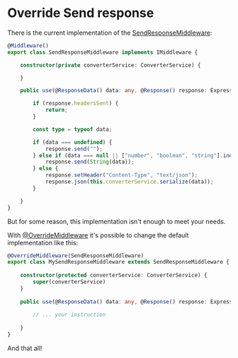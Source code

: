 # Override Send response

There is the current implementation of the [SendResponseMiddleware](/api/common/mvc/components/SendResponseMiddleware.md):

```typescript
@Middleware()
export class SendResponseMiddleware implements IMiddleware {

    constructor(private converterService: ConverterService) {

    }

    public use(@ResponseData() data: any, @Response() response: Express.Response) {

        if (response.headersSent) {
            return;
        }

        const type = typeof data;

        if (data === undefined) {
            response.send("");
        } else if (data === null || ["number", "boolean", "string"].indexOf(type) > -1) {
            response.send(String(data));
        } else {
            response.setHeader("Content-Type", "text/json");
            response.json(this.converterService.serialize(data));
        }

    }
}

```

But for some reason, this implementation isn't enough to meet your needs.

With [@OverrideMiddleware](/api/common/mvc/decorators/class/OverrideMiddleware.md) it's possible to change the default implementation like
this:


```typescript
@OverrideMiddleware(SendResponseMiddleware)
export class MySendResponseMiddleware extends SendResponseMiddleware {
 
    constructor(protected converterService: ConverterService) {
        super(converterService)
    }
    
    public use(@ResponseData() data: any, @Response() response: Express.Response) {
    
        // ... your instruction
    
    }
}
```

And that all!
